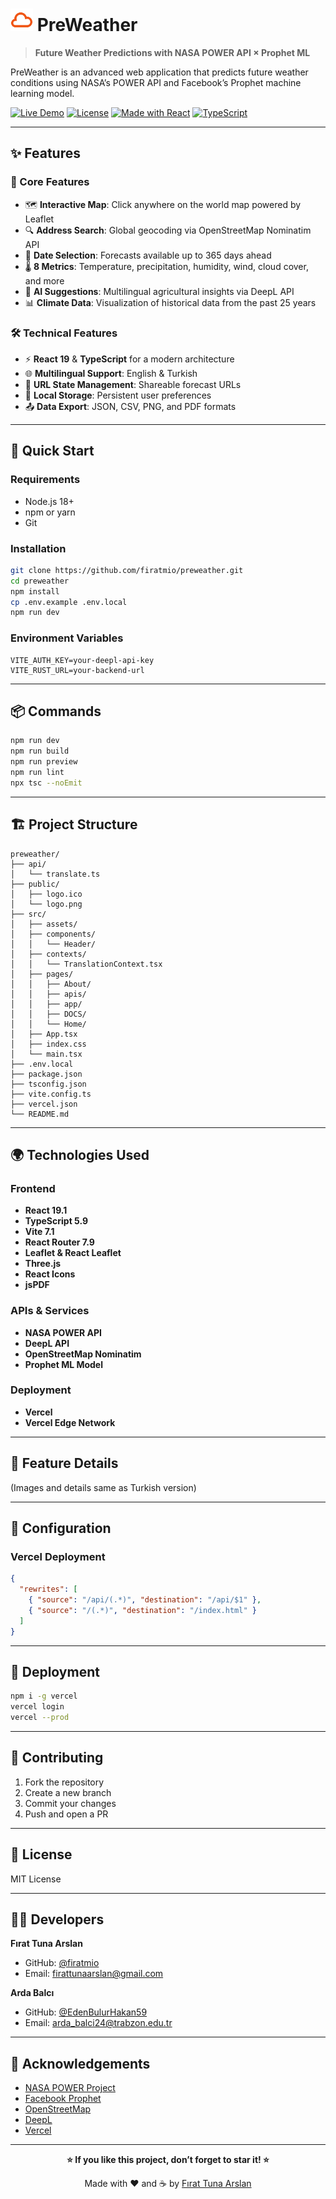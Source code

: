 # <img src="https://github.com/firatmio/preweather/blob/main/public/logo.png?raw=true" style="width: 36px; height: 36px"> PreWeather

> **Future Weather Predictions with NASA POWER API × Prophet ML**

PreWeather is an advanced web application that predicts future weather conditions using NASA’s POWER API and Facebook’s Prophet machine learning model.

[![Live Demo](https://img.shields.io/badge/demo-live-success)](https://preweather-nasa.vercel.app)
[![License](https://img.shields.io/badge/license-MIT-blue.svg)](LICENSE)
[![Made with React](https://img.shields.io/badge/Made%20with-React-61dafb.svg)](https://reactjs.org/)
[![TypeScript](https://img.shields.io/badge/TypeScript-5.9-blue.svg)](https://www.typescriptlang.org/)

---

## ✨ Features

### 🎯 Core Features
- 🗺️ **Interactive Map**: Click anywhere on the world map powered by Leaflet  
- 🔍 **Address Search**: Global geocoding via OpenStreetMap Nominatim API  
- 📅 **Date Selection**: Forecasts available up to 365 days ahead  
- 🌡️ **8 Metrics**: Temperature, precipitation, humidity, wind, cloud cover, and more  
- 🤖 **AI Suggestions**: Multilingual agricultural insights via DeepL API  
- 📊 **Climate Data**: Visualization of historical data from the past 25 years  

### 🛠️ Technical Features
- ⚡ **React 19** & **TypeScript** for a modern architecture  
- 🌐 **Multilingual Support**: English & Turkish  
- 🔗 **URL State Management**: Shareable forecast URLs  
- 💾 **Local Storage**: Persistent user preferences  
- 📤 **Data Export**: JSON, CSV, PNG, and PDF formats  

---

## 🚀 Quick Start

### Requirements
- Node.js 18+
- npm or yarn
- Git

### Installation

```bash
git clone https://github.com/firatmio/preweather.git
cd preweather
npm install
cp .env.example .env.local
npm run dev
```

### Environment Variables

```env
VITE_AUTH_KEY=your-deepl-api-key
VITE_RUST_URL=your-backend-url
```

---

## 📦 Commands

```bash
npm run dev
npm run build
npm run preview
npm run lint
npx tsc --noEmit
```

---

## 🏗️ Project Structure

```
preweather/
├── api/
│   └── translate.ts
├── public/
│   ├── logo.ico
│   └── logo.png
├── src/
│   ├── assets/
│   ├── components/
│   │   └── Header/
│   ├── contexts/
│   │   └── TranslationContext.tsx
│   ├── pages/
│   │   ├── About/
│   │   ├── apis/
│   │   ├── app/
│   │   ├── DOCS/
│   │   └── Home/
│   ├── App.tsx
│   ├── index.css
│   └── main.tsx
├── .env.local
├── package.json
├── tsconfig.json
├── vite.config.ts
├── vercel.json
└── README.md
```

---

## 🌍 Technologies Used

### Frontend
- **React 19.1**
- **TypeScript 5.9**
- **Vite 7.1**
- **React Router 7.9**
- **Leaflet & React Leaflet**
- **Three.js**
- **React Icons**
- **jsPDF**

### APIs & Services
- **NASA POWER API**
- **DeepL API**
- **OpenStreetMap Nominatim**
- **Prophet ML Model**

### Deployment
- **Vercel**
- **Vercel Edge Network**

---

## 🎨 Feature Details

(Images and details same as Turkish version)

---

## 🔧 Configuration

### Vercel Deployment

```json
{
  "rewrites": [
    { "source": "/api/(.*)", "destination": "/api/$1" },
    { "source": "/(.*)", "destination": "/index.html" }
  ]
}
```

---

## 🚢 Deployment

```bash
npm i -g vercel
vercel login
vercel --prod
```

---

## 🤝 Contributing

1. Fork the repository  
2. Create a new branch  
3. Commit your changes  
4. Push and open a PR

---

## 📄 License

MIT License

---

## 👨‍💻 Developers

**Fırat Tuna Arslan**  
- GitHub: [@firatmio](https://github.com/firatmio)  
- Email: firattunaarslan@gmail.com  

**Arda Balcı**  
- GitHub: [@EdenBulurHakan59](https://github.com/EdenBulurHakan59)  
- Email: arda_balci24@trabzon.edu.tr  

---

## 🙏 Acknowledgements

- [NASA POWER Project](https://power.larc.nasa.gov/)  
- [Facebook Prophet](https://facebook.github.io/prophet/)  
- [OpenStreetMap](https://www.openstreetmap.org/)  
- [DeepL](https://www.deepl.com/)  
- [Vercel](https://vercel.com/)  

---

<div align="center">

**⭐ If you like this project, don’t forget to star it! ⭐**

Made with ❤️ and ☕ by [Fırat Tuna Arslan](https://github.com/firatmio)

</div>
